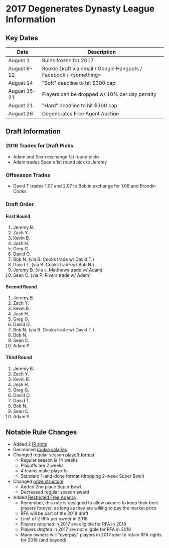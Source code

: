 # 2017 Degenerates Dynasty League Information 

## Key Dates

| Date         | Description |
|--------------|-------------|
| August 1     | Rules frozen for 2017 |
| August 6- 12 | Rookie Draft via email / Google Hangouts / Facebook / \<something> |
| August 14    | "Soft" deadline to hit $300 cap |
| August 15-21 | Players can be dropped w/ 10% per day penalty |
| August 21    | "Hard" deadline to hit $300 cap |
| August 26    | Degenerates Free Agent Auction |

## Draft Information

### 2016 Trades for Draft Picks
  - Adam and Sean exchange 1st round picks
  - Adam trades Sean's 1st round pick to Jeremy

### Offseason Trades
  - David T trades 1.07 and 2.07 to Bob in exchange for 1.08 and Brandin Cooks
  
### Draft Order

#### First Round
  1. Jeremy B.
  2. Zach Y.
  3. Kevin B.
  4. Josh H.
  5. Greg G.
  6. David O.
  7. Bob N. (via B. Cooks trade w/ David T.)
  8. David T. (via B. Cooks trade w/ Bob N.)
  9. Jeremy B. (via J. Matthews trade w/ Adam)
  10. Sean C. (via P. Rivers trade w/ Adam)

#### Second Round
  1. Jeremy B.
  2. Zach Y.
  3. Kevin B.
  4. Josh H.
  5. Greg G.
  6. David O.
  7. Bob N. (via B. Cooks trade w/ David T.)
  8. Bob N.
  9. Sean C.
  10. Adam P.

#### Third Round
  1. Jeremy B.
  2. Zach Y.
  3. Kevin B.
  4. Josh H.
  5. Greg G.
  6. David O.
  7. David T.
  8. Bob N.
  9. Sean C.
  10. Adam P.

## Notable Rule Changes
  - Added 2 [IR slots](#ir-slots)
  - Decreased [rookie salaries](#rookie-draft)
  - Changed regular season [playoff format](#playoffs)
    - Regular season is 14 weeks
    - Playoffs are 2 weeks
    - 4 teams make playoffs
    - Standard 1-and-done format (dropping 2-week Super Bowl)
  - Changed [prize structure](#prizes)
    - Added 2nd place Super Bowl
    - Decreased regular season award
  - Added [Restricted Free Agency](#restricted-free-agency)
    - Remember, this rule is designed to allow owners to keep their best players forever, as long as they are willing to pay the market price
    - RFA will be part of the 2018 draft
    - Limit of 2 RFA per owner in 2018
    - Players *retained* in 2017 are eligible for RFA in 2018
    - Players *drafted* in 2017 are not eligble for RFA in 2018
    - Many owners will "overpay" players in 2017 year to retain RFA rights for 2018 (and beyond)
    
